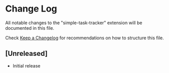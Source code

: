 # Change Log

All notable changes to the "simple-task-tracker" extension will be documented in this file.

Check [Keep a Changelog](http://keepachangelog.com/) for recommendations on how to structure this file.

## [Unreleased]

- Initial release